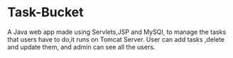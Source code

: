 # Task-Bucket
A Java web app made using Servlets,JSP and MySQl, to manage the tasks that users have to do,it runs on Tomcat Server.
User can add tasks ,delete and update them, and admin can see all the users.
